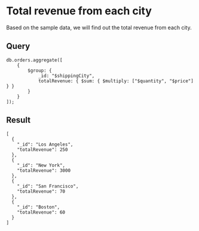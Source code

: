 # Total revenue from each city

Based on the sample data, we will find out the total revenue from each city.

## Query

```
db.orders.aggregate([
    {
        $group: {
            _id: "$shippingCity",
            totalRevenue: { $sum: { $multiply: ["$quantity", "$price"] } }
        }
    }
]);
```

## Result

```
[
  {
    "_id": "Los Angeles",
    "totalRevenue": 250
  },
  {
    "_id": "New York",
    "totalRevenue": 3000
  },
  {
    "_id": "San Francisco",
    "totalRevenue": 70
  },
  {
    "_id": "Boston",
    "totalRevenue": 60
  }
]
```
